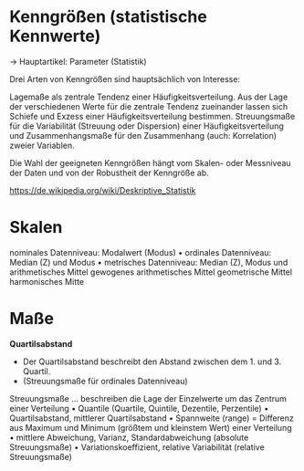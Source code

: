 # Kenngrößen (statistische Kennwerte)
→ Hauptartikel: Parameter (Statistik)

Drei Arten von Kenngrößen sind hauptsächlich von Interesse:

Lagemaße
    als zentrale Tendenz einer Häufigkeitsverteilung. Aus der Lage der verschiedenen Werte für die zentrale Tendenz zueinander lassen sich Schiefe und Exzess einer Häufigkeitsverteilung bestimmen.
Streuungsmaße
    für die Variabilität (Streuung oder Dispersion) einer Häufigkeitsverteilung und
Zusammenhangsmaße
    für den Zusammenhang (auch: Korrelation) zweier Variablen.

Die Wahl der geeigneten Kenngrößen hängt vom Skalen- oder Messniveau der Daten und von der Robustheit der Kenngröße ab.

https://de.wikipedia.org/wiki/Deskriptive_Statistik

# Skalen
nominales Datenniveau: Modalwert (Modus)
• ordinales Datenniveau: Median (Z) und Modus
• metrisches Datenniveau: Median (Z), Modus und
arithmetisches Mittel
gewogenes arithmetisches Mittel
geometrische Mittel
harmonisches Mitte

# Maße
**Quartilsabstand**
- Der Quartilsabstand beschreibt den Abstand zwischen dem 1. und 3. Quartil.
- (Streuungsmaße für ordinales Datenniveau)

Streuungsmaße ... beschreiben die Lage der
Einzelwerte um das Zentrum einer Verteilung
• Quantile (Quartile, Quintile, Dezentile, Perzentile)
• Quartilsabstand, mittlerer Quartilsabstand
• Spannweite (range) = Differenz aus Maximum und Minimum
(größtem und kleinstem Wert) einer Verteilung
• mittlere Abweichung, Varianz, Standardabweichung
(absolute Streuungsmaße)
• Variationskoeffizient, relative Variabilität
(relative Streuungsmaße)

